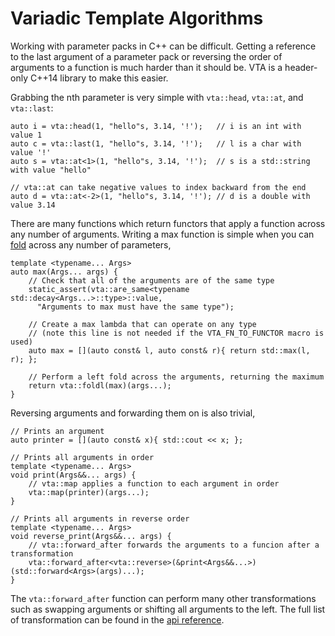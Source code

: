 Variadic Template Algorithms
============================

Working with parameter packs in C++ can be difficult. Getting a reference to the last argument of a parameter pack or reversing the order of arguments to a function is much harder than it should be. VTA is a header-only C++14 library to make this easier.

Grabbing the nth parameter is very simple with `vta::head`, `vta::at`, and `vta::last`:

	auto i = vta::head(1, "hello"s, 3.14, '!');   // i is an int with value 1
	auto c = vta::last(1, "hello"s, 3.14, '!');   // l is a char with value '!'
	auto s = vta::at<1>(1, "hello"s, 3.14, '!');  // s is a std::string with value "hello"

	// vta::at can take negative values to index backward from the end
	auto d = vta::at<-2>(1, "hello"s, 3.14, '!'); // d is a double with value 3.14

There are many functions which return functors that apply a function across any number of arguments. Writing a max function is simple when you can [fold](http://en.wikipedia.org/wiki/Fold_%28higher-order_function%29) across any number of parameters,

	template <typename... Args>
	auto max(Args... args) {
		// Check that all of the arguments are of the same type
		static_assert(vta::are_same<typename std::decay<Args...>::type>::value,
		  "Arguments to max must have the same type");

		// Create a max lambda that can operate on any type
		// (note this line is not needed if the VTA_FN_TO_FUNCTOR macro is used)
		auto max = [](auto const& l, auto const& r){ return std::max(l, r); };

		// Perform a left fold across the arguments, returning the maximum
		return vta::foldl(max)(args...);
	}

Reversing arguments and forwarding them on is also trivial,

	// Prints an argument
	auto printer = [](auto const& x){ std::cout << x; };

	// Prints all arguments in order
	template <typename... Args>
	void print(Args&&... args) {
		// vta::map applies a function to each argument in order
		vta::map(printer)(args...);
	}

	// Prints all arguments in reverse order
	template <typename... Args>
	void reverse_print(Args&&... args) {
		// vta::forward_after forwards the arguments to a funcion after a transformation
		vta::forward_after<vta::reverse>(&print<Args&&...>)(std::forward<Args>(args)...);
	}

The `vta::forward_after` function can perform many other transformations such as swapping arguments or shifting all arguments to the left. The full list of transformation can be found in the [api reference](API_REFERENCE.md#functor).

